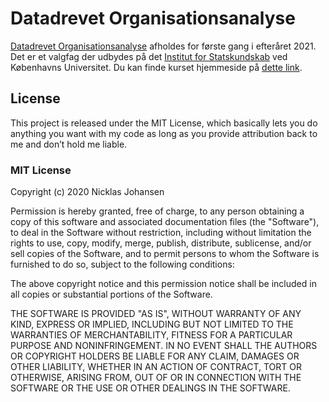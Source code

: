 # Datadrevet Organisationsanalyse

[Datadrevet Organisationsanalyse](https://kurser.ku.dk/course/astk18379u/2021-2022) afholdes for første gang i efteråret 2021. Det er et valgfag der udbydes på det [Institut for Statskundskab](https://polsci.ku.dk/) ved Københavns Universitet. Du kan finde kurset hjemmeside på [dette link](https://nicklasjohansen.github.io/DO2021/).

## License

This project is released under the MIT License, which basically lets you do anything you want with my code as long as you provide attribution back to me and don’t hold me liable.

### MIT License

Copyright (c) 2020 Nicklas Johansen

Permission is hereby granted, free of charge, to any person obtaining a copy
of this software and associated documentation files (the "Software"), to deal
in the Software without restriction, including without limitation the rights
to use, copy, modify, merge, publish, distribute, sublicense, and/or sell
copies of the Software, and to permit persons to whom the Software is
furnished to do so, subject to the following conditions:

The above copyright notice and this permission notice shall be included in all
copies or substantial portions of the Software.

THE SOFTWARE IS PROVIDED "AS IS", WITHOUT WARRANTY OF ANY KIND, EXPRESS OR
IMPLIED, INCLUDING BUT NOT LIMITED TO THE WARRANTIES OF MERCHANTABILITY,
FITNESS FOR A PARTICULAR PURPOSE AND NONINFRINGEMENT. IN NO EVENT SHALL THE
AUTHORS OR COPYRIGHT HOLDERS BE LIABLE FOR ANY CLAIM, DAMAGES OR OTHER
LIABILITY, WHETHER IN AN ACTION OF CONTRACT, TORT OR OTHERWISE, ARISING FROM,
OUT OF OR IN CONNECTION WITH THE SOFTWARE OR THE USE OR OTHER DEALINGS IN THE
SOFTWARE.